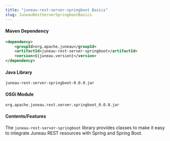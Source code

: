 ```yaml
---
title: "juneau-rest-server-springboot Basics"
slug: JuneauRestServerSpringbootBasics
---
```


#### Maven Dependency

```xml
<dependency>
    <groupId>org.apache.juneau</groupId>
    <artifactId>juneau-rest-server-springboot</artifactId>
    <version>${juneau.version}</version>
</dependency>
```

#### Java Library

```text
juneau-rest-server-springboot-0.0.0.jar
```

#### OSGi Module

```text
org.apache.juneau.rest.server.springboot_0.0.0.jar
```

#### Contents/Features

The `juneau-rest-server-springboot` library provides classes to make it easy to integrate Juneau REST resources with
Spring and Spring Boot.
